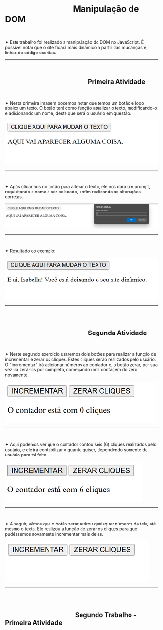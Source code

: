 <h1>        Manipulação de DOM</h1>
<br>
<p>✦ Este trabalho foi realizado a manipulação do DOM no JavaScript.
É possível notar que o site ficará mais dinâmico a partir das mudanças e,
linhas de código escritas.</p>
<hr>
<br>
<h2>             Primeira Atividade</h2>
<br>
<p>✦ Nesta primeira imagem podemos notar que temos um botão e logo abaixo um texto.
O botão terá como função atualizar o texto, modificando-o e adicionando um nome,
deste que será o usuário em questão.</p>
<img src="/imagens/imagem-atv1.png" alt="imagem-inicial">
<hr>
<br>
<p>✦ Após clicarmos no botão para alterar o texto, ele nos dará um prompt,
requisitando o nome a ser colocado, enfim realizando as alterações corretas.</p>
<img src="/imagens/imagem2-atv1.png" alt="segunda-imagem">
<hr>
<br>
<p>✦ Resultado do exemplo:</p>
<img src="/imagens/imagem3-atv1.png" alt="segunda-imagem">
<hr>
<br>
<br>
<h2>             Segunda Atividade</h2>
<br>
<p>✦ Neste segundo exercício usaremos dois botões para realizar a função de
incrementar e zerar os cliques. Estes cliques serão realizados pelo usuário. O "incrementar"
irá adicionar números ao contador e, o botão zerar, por sua vez irá zerá-los por completo,
começando uma contagem do zero novamente.</p>
<img src="/imagens/imagem-atv2.png" alt="imagem-atividade-2">
<hr>
<br>
<p>✦ Aqui podemos ver que o contador contou seis (6) cliques realizados pelo usuário,
e ele irá contabilizar o quanto quiser, dependendo somente do usuário para tal feito.</p>
<img src="/imagens/imagem2-atv2.png" alt="segunda-imagem-atividade-2">
<hr>
<br>
<p>✦ A seguir, vêmos que o botão zerar retirou quaisquer números da tela, até mesmo o texto.
Ele realizou a função de zerar os cliques para que pudéssemos novamente incrementar mais deles.</p>
<img src="/imagens/imagem3-atv2.png" alt="terceira-imagem-atividade-2">
<hr>
<br>
<br>
<h2>           Segundo Trabalho - Primeira Atividade</h2>